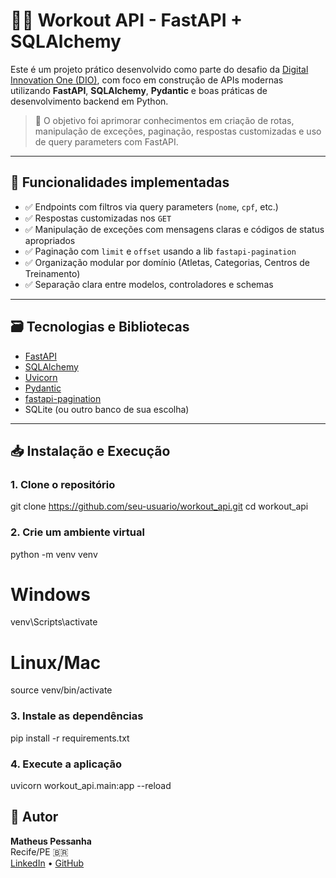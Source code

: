 # 🏋️‍♂️ Workout API - FastAPI + SQLAlchemy

Este é um projeto prático desenvolvido como parte do desafio da [Digital Innovation One (DIO)](https://www.dio.me/), com foco em construção de APIs modernas utilizando **FastAPI**, **SQLAlchemy**, **Pydantic** e boas práticas de desenvolvimento backend em Python.

> 🚀 O objetivo foi aprimorar conhecimentos em criação de rotas, manipulação de exceções, paginação, respostas customizadas e uso de query parameters com FastAPI.

---

## 📌 Funcionalidades implementadas

- ✅ Endpoints com filtros via query parameters (`nome`, `cpf`, etc.)
- ✅ Respostas customizadas nos `GET`
- ✅ Manipulação de exceções com mensagens claras e códigos de status apropriados
- ✅ Paginação com `limit` e `offset` usando a lib `fastapi-pagination`
- ✅ Organização modular por domínio (Atletas, Categorias, Centros de Treinamento)
- ✅ Separação clara entre modelos, controladores e schemas

---

## 🗃️ Tecnologias e Bibliotecas

- [FastAPI](https://fastapi.tiangolo.com/)
- [SQLAlchemy](https://www.sqlalchemy.org/)
- [Uvicorn](https://www.uvicorn.org/)
- [Pydantic](https://docs.pydantic.dev/)
- [fastapi-pagination](https://github.com/uriyyo/fastapi-pagination)
- SQLite (ou outro banco de sua escolha)

---

## 📥 Instalação e Execução

### 1. Clone o repositório

git clone https://github.com/seu-usuario/workout_api.git
cd workout_api

### 2. Crie um ambiente virtual

python -m venv venv
# Windows
venv\Scripts\activate
# Linux/Mac
source venv/bin/activate

### 3. Instale as dependências

pip install -r requirements.txt

### 4. Execute a aplicação

uvicorn workout_api.main:app --reload



## 🧠 Autor

**Matheus Pessanha**  
Recife/PE 🇧🇷  
[LinkedIn](https://www.linkedin.com/in/matheus-nascimento-pessanha/) • [GitHub](https://github.com/matheusnpessanha)


